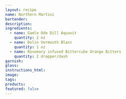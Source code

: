 ```yaml
---
layout: recipe
name: Northern Martini
bartender:
description:
ingredients:
  - name: Gamle Ode Dill Aquavit
    quantity: 2 oz
  - name: Dolin Vermouth Blanc
    quantity: 1 oz
  - name: Rosemary infused Bittercube Orange Bitters
    quantity: 2 dropper/dash
garnish:
glass:
instructions_html:
image:
tags:
products:
featured: false
---
```



